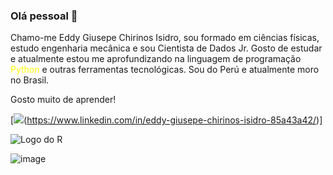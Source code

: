 ### Olá pessoal 👋

Chamo-me Eddy Giusepe Chirinos Isidro, sou formado em ciências físicas, estudo engenharia mecânica e sou Cientista de Dados Jr. Gosto de estudar e atualmente estou me aprofundizando na linguagem de programação <font color="yellow">Python</font> e outras ferramentas tecnológicas. Sou do Perú e atualmente moro no Brasil.

Gosto muito de aprender!

[![](https://user-images.githubusercontent.com/69597971/133528365-5a553bc2-e271-447e-8dbb-122ffb620e18.png)(https://www.linkedin.com/in/eddy-giusepe-chirinos-isidro-85a43a42/)]



![Logo do R](http://developer.r-project.org/Logo/Rlogo-5.png)

![image](https://user-images.githubusercontent.com/69597971/133535047-1228423c-2276-40d3-ada8-fe1a5facaa40.png)


